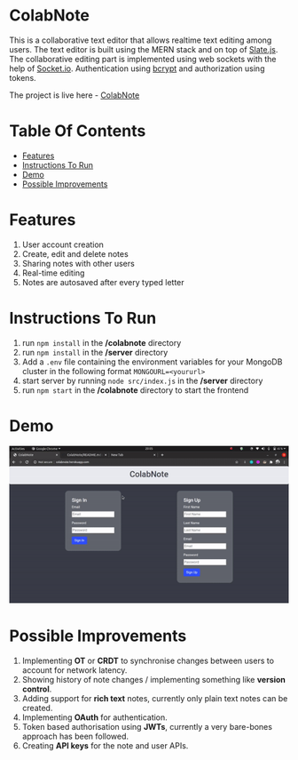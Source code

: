 # ColabNote
This is a collaborative text editor that allows realtime text editing among users. The text editor is built using the MERN stack and on top of [Slate.js](https://github.com/ianstormtaylor/slate). The collaborative editing part is implemented using web sockets with the help of [Socket.io](https://github.com/socketio/socket.io). Authentication using [bcrypt](https://www.npmjs.com/package/bcrypt) and authorization using tokens.

The project is live here - [ColabNote](http://colabnote.herokuapp.com/)

Table Of Contents
=================

<!--ts-->
   * [Features](#features)
   * [Instructions To Run](#instructions-to-run)
   * [Demo](#demo)
   * [Possible Improvements](#possible-imporvements)
<!--te-->

Features
=================
1. User account creation
2. Create, edit and delete notes
3. Sharing notes with other users
4. Real-time editing
5. Notes are autosaved after every typed letter

Instructions To Run
=====================
1. run ```npm install``` in the <b>/colabnote</b> directory
2. run ```npm install``` in the <b>/server</b> directory
3. Add a ```.env``` file containing the environment variables for your MongoDB cluster in the following format ```MONGOURL=<yoururl>```
4. start server by running ```node src/index.js``` in the <b>/server</b> directory
5. run ```npm start``` in the <b>/colabnote</b> directory to start the frontend


Demo
=====================
![](demo.gif)

Possible Improvements
======================
1. Implementing <b>OT</b> or <b>CRDT</b> to synchronise changes between users to account for network latency.
2. Showing history of note changes / implementing something like <b>version control</b>.
3. Adding support for <b>rich text</b> notes, currently only plain text notes can be created.
4. Implementing <b>OAuth</b> for authentication.
5. Token based authorisation using <b>JWTs</b>, currently a very bare-bones approach has been followed.
6. Creating <b>API keys</b> for the note and user APIs.
